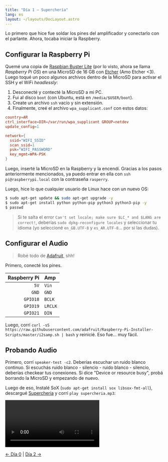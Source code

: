 ```yaml
---
title: "Día 1 — Superchería"
lang: es
layout: ~/layouts/DocLayout.astro
---
```


Lo primero que hice fue soldar los pines del amplificador y conectarlo con el parlante. Ahora, tocaba iniciar la Raspberry.

## Configurar la Raspberry Pi

Quemé una copia de [Raspbian Buster Lite](https://www.raspberrypi.org/downloads/raspberry-pi-os/) (por lo visto, ahora se llama _Raspberry Pi OS_) en una MicroSD de 16 GB con [Etcher](https://www.balena.io/etcher/) (Amo Etcher <3). Luego toqué un poco algunos archivos dentro de la MicroSD para activar el SSH y el WiFi _headlessly_:

1. Desconecté y contecté la MicroSD a mi PC.
2. Fui al disco `boot` (con Ubuntu, está en `/media/$USER/boot`).
3. Create un archivo `ssh` vacío y sin extensión.
4. Finalmente, creé el archivo `wpa_supplicant.conf` con estos datos:

```ini:wpa_supplicant.conf
country=AR
ctrl_interface=DIR=/var/run/wpa_supplicant GROUP=netdev
update_config=1

network={
  ssid="WIFI_SSID"
  scan_ssid=1
  psk="WIFI_PASSWORD"
  key_mgmt=WPA-PSK
}
```

Luego, inserté la MicroSD en la Raspberry y la encendí. Gracias a los pasos anteriormente mencionados, ya puedo entrar en ella con `ssh pi@raspberrypi.local` con la contraseña `rasperry`.

Luego, hice lo que cualquier usuario de Linux hace con un nuevo OS:

```bash
$ sudo apt-get update && sudo apt-get upgrade -y
$ sudo apt-get install python python-pip python3 python3-pip -y
$ passwd
```

> Si te salta el error `Can't set locale; make sure $LC_* and $LANG are correct!`, deberías `sudo dpkg-reconfigure locales` y seleccionar tu idioma (yo seleccioné `en_GB.UTF-8` y `es_AR.UTF-8`... por si las dudas).

## Configurar el Audio

> Robé todo de [Adafruit](https://learn.adafruit.com/adafruit-max98357-i2s-class-d-mono-amp/overview), shh!

Primero, conecté los pines.

| Raspberry Pi | Amp     |
| -----------: | :------ |
|         `5V` | `Vin`   |
|        `GND` | `GND`   |
|     `GPIO18` | `BCLK`  |
|     `GPIO19` | `LRCLK` |
|     `GPIO21` | `DIN`   |

Luego, corrí `curl -sS https://raw.githubusercontent.com/adafruit/Raspberry-Pi-Installer-Scripts/master/i2samp.sh | bash` y reinicié. Eso fue... muy fácil.

## Probando Audio

Primero, corrí `speaker-test -c2`. Deberías escuchar un ruido blanco continuo. Si escuchás ruido blanco - silencio - ruido blanco - silencio, deberías checkear tus conexiones. Si dice "Device or resource busy", probá borrando la MicroSD y empezando de nuevo.

Luego de eso, Instalé SoX (`sudo apt-get install sox libsox-fmt-all`), descargué [Superchería](https://www.youtube.com/watch?v=bA3ePHU00KY) y corrí `play supercheria.mp3`:

![Se la dedico a Vitale por ayudarme con el amplificador](/videos/the-cloc/supercheria.mp4)

[&larr; Día 0](/docs/the-cloc/dia-0) | [Día 2 &rarr;](/docs/the-cloc/dia-2)
